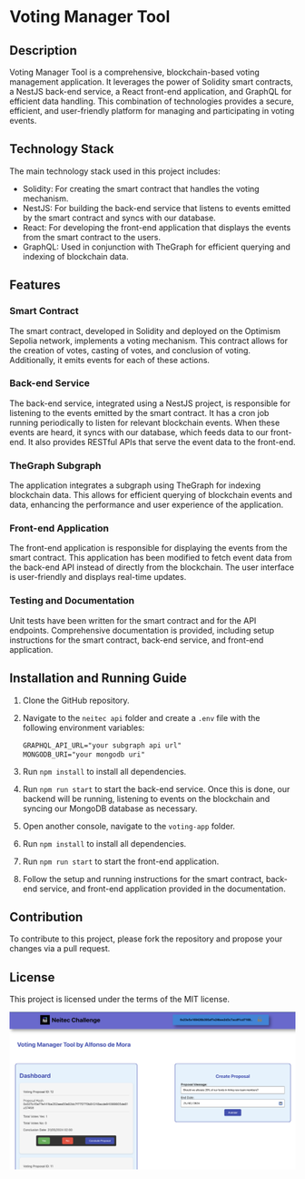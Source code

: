 # Voting Manager Tool

## Description
Voting Manager Tool is a comprehensive, blockchain-based voting management application. It leverages the power of Solidity smart contracts, a NestJS back-end service, a React front-end application, and GraphQL for efficient data handling. This combination of technologies provides a secure, efficient, and user-friendly platform for managing and participating in voting events.

## Technology Stack
The main technology stack used in this project includes:
- Solidity: For creating the smart contract that handles the voting mechanism.
- NestJS: For building the back-end service that listens to events emitted by the smart contract and syncs with our database.
- React: For developing the front-end application that displays the events from the smart contract to the users.
- GraphQL: Used in conjunction with TheGraph for efficient querying and indexing of blockchain data.

## Features

### Smart Contract
The smart contract, developed in Solidity and deployed on the Optimism Sepolia network, implements a voting mechanism. This contract allows for the creation of votes, casting of votes, and conclusion of voting. Additionally, it emits events for each of these actions.

### Back-end Service
The back-end service, integrated using a NestJS project, is responsible for listening to the events emitted by the smart contract. It has a cron job running periodically to listen for relevant blockchain events. When these events are heard, it syncs with our database, which feeds data to our front-end. It also provides RESTful APIs that serve the event data to the front-end.

### TheGraph Subgraph
The application integrates a subgraph using TheGraph for indexing blockchain data. This allows for efficient querying of blockchain events and data, enhancing the performance and user experience of the application.

### Front-end Application
The front-end application is responsible for displaying the events from the smart contract. This application has been modified to fetch event data from the back-end API instead of directly from the blockchain. The user interface is user-friendly and displays real-time updates.

### Testing and Documentation
Unit tests have been written for the smart contract and for the API endpoints. Comprehensive documentation is provided, including setup instructions for the smart contract, back-end service, and front-end application.

## Installation and Running Guide
1. Clone the GitHub repository.

2. Navigate to the `neitec api` folder and create a `.env` file with the following environment variables:
    ```
    GRAPHQL_API_URL="your subgraph api url"
    MONGODB_URI="your mongodb uri"
    ```

3. Run `npm install` to install all dependencies.

4. Run `npm run start` to start the back-end service. Once this is done, our backend will be running, listening to events on the blockchain and syncing our MongoDB database as necessary.

5. Open another console, navigate to the `voting-app` folder.

6. Run `npm install` to install all dependencies.

7. Run `npm run start` to start the front-end application.

8. Follow the setup and running instructions for the smart contract, back-end service, and front-end application provided in the documentation.

## Contribution
To contribute to this project, please fork the repository and propose your changes via a pull request.

## License
This project is licensed under the terms of the MIT license.

![Voting Manager Tool Snapshot](./voting_manager_snapshot.png)